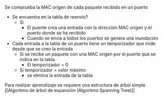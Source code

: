 Se comprueba la MAC origen de cada paquete recibido en un puerto 
- Se encuentra en la tabla de reenvío?
	- Si 
		- El puente crea una entrada con la dirección MAC origen y el puerto donde se ha recibido
		- Cuando se envía a todos los puertos se genera una inundación 
- Cada entrada a la tabla de un puerto tiene un temporizador que mide desde que se creo la entrada
	- Si se recibe un paquete con una MAC origen por el puerto que se indica en la tabla 
		- El temporizador = 0
	- Si temporizador = valor máximo 
		- se elimina la entrada de la tabla

Para realizar aprendizaje se requiere una estructura de árbol simple [[Algoritmo de árbol de expansión (Algoritmo Spanning Tree)]] 